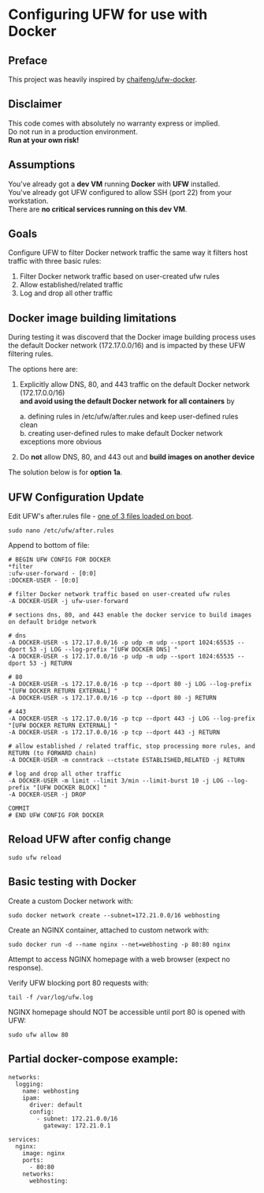 Configuring UFW for use with Docker
==================

## Preface

This project was heavily inspired by [chaifeng/ufw-docker](https://github.com/chaifeng/ufw-docker).

## Disclaimer

This code comes with absolutely no warranty express or implied.<br>
Do not run in a production environment.<br>
**Run at your own risk!**

## Assumptions

You've already got a **dev VM** running **Docker** with **UFW** installed.<br>
You've already got UFW configured to allow SSH (port 22) from your workstation.<br>
There are **no critical services running on this dev VM**.

## Goals

Configure UFW to filter Docker network traffic the same way it filters host traffic with three basic rules:

1. Filter Docker network traffic based on user-created ufw rules
2. Allow established/related traffic
3. Log and drop all other traffic

## Docker image building limitations

During testing it was discoverd that the Docker image building process uses the default Docker network (172.17.0.0/16) and is impacted by these UFW filtering rules.

The options here are:

1. Explicitly allow DNS, 80, and 443 traffic on the default Docker network (172.17.0.0/16) <br> **and avoid using the default Docker network for all containers** by

   a. defining rules in /etc/ufw/after.rules and keep user-defined rules clean <br>
   b. creating user-defined rules to make default Docker network exceptions more obvious

2. Do **not** allow DNS, 80, and 443 out and **build images on another device**

The solution below is for **option 1a**.

## UFW Configuration Update

Edit UFW's after.rules file - [one of 3 files loaded on boot](https://manpages.ubuntu.com/manpages/xenial/man8/ufw-framework.8.html).

```
sudo nano /etc/ufw/after.rules
```

Append to bottom of file:

```
# BEGIN UFW CONFIG FOR DOCKER
*filter
:ufw-user-forward - [0:0]
:DOCKER-USER - [0:0]

# filter Docker network traffic based on user-created ufw rules
-A DOCKER-USER -j ufw-user-forward

# sections dns, 80, and 443 enable the docker service to build images on default bridge network

# dns
-A DOCKER-USER -s 172.17.0.0/16 -p udp -m udp --sport 1024:65535 --dport 53 -j LOG --log-prefix "[UFW DOCKER DNS] "
-A DOCKER-USER -s 172.17.0.0/16 -p udp -m udp --sport 1024:65535 --dport 53 -j RETURN

# 80
-A DOCKER-USER -s 172.17.0.0/16 -p tcp --dport 80 -j LOG --log-prefix "[UFW DOCKER RETURN EXTERNAL] "
-A DOCKER-USER -s 172.17.0.0/16 -p tcp --dport 80 -j RETURN

# 443
-A DOCKER-USER -s 172.17.0.0/16 -p tcp --dport 443 -j LOG --log-prefix "[UFW DOCKER RETURN EXTERNAL] "
-A DOCKER-USER -s 172.17.0.0/16 -p tcp --dport 443 -j RETURN

# allow established / related traffic, stop processing more rules, and RETURN (to FORWARD chain)
-A DOCKER-USER -m conntrack --ctstate ESTABLISHED,RELATED -j RETURN

# log and drop all other traffic
-A DOCKER-USER -m limit --limit 3/min --limit-burst 10 -j LOG --log-prefix "[UFW DOCKER BLOCK] "
-A DOCKER-USER -j DROP

COMMIT
# END UFW CONFIG FOR DOCKER
```

## Reload UFW after config change

```
sudo ufw reload
```

## Basic testing with Docker

Create a custom Docker network with:

```
sudo docker network create --subnet=172.21.0.0/16 webhosting
```

Create an NGINX container, attached to custom network with:

```
sudo docker run -d --name nginx --net=webhosting -p 80:80 nginx
```

Attempt to access NGINX homepage with a web browser (expect no response).

Verify UFW blocking port 80 requests with:

```
tail -f /var/log/ufw.log
```

NGINX homepage should NOT be accessible until port 80 is opened with UFW:

```
sudo ufw allow 80
```

## Partial docker-compose example:

```
networks:
  logging:
    name: webhosting
    ipam:
      driver: default
      config:
        - subnet: 172.21.0.0/16
          gateway: 172.21.0.1

services:
  nginx:
    image: nginx
    ports:
      - 80:80
    networks:
      webhosting:
```
